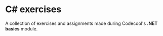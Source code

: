 # C# exercises

A collection of exercises and assignments made during Codecool's **.NET basics** module.
